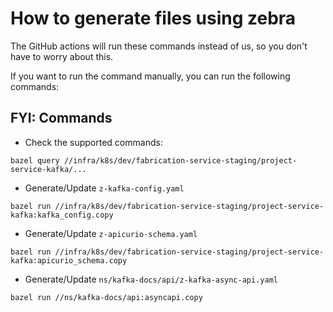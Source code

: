 # How to generate files using zebra

The GitHub actions will run these commands instead of us, so you don't have to worry about this.

If you want to run the command manually, you can run the following commands:

## FYI: Commands

- Check the supported commands:

```shell
bazel query //infra/k8s/dev/fabrication-service-staging/project-service-kafka/...
```

- Generate/Update `z-kafka-config.yaml`

```shell
bazel run //infra/k8s/dev/fabrication-service-staging/project-service-kafka:kafka_config.copy  
```

- Generate/Update `z-apicurio-schema.yaml`

```shell
bazel run //infra/k8s/dev/fabrication-service-staging/project-service-kafka:apicurio_schema.copy
```


- Generate/Update `ns/kafka-docs/api/z-kafka-async-api.yaml`

```shell
bazel run //ns/kafka-docs/api:asyncapi.copy
```
